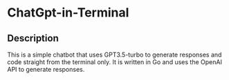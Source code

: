 # ChatGpt-in-Terminal

## Description

This is a simple chatbot that uses GPT3.5-turbo to generate responses and code straight from the terminal only. It is written in Go and uses the OpenAI API to generate responses.

